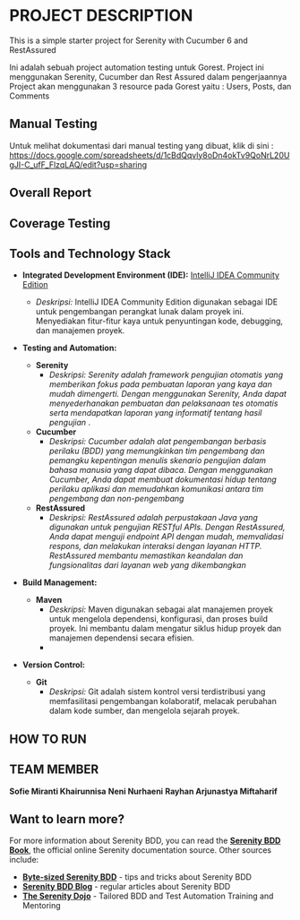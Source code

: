 # PROJECT DESCRIPTION

This is a simple starter project for Serenity with Cucumber 6 and RestAssured

Ini adalah sebuah project automation testing untuk Gorest. Project ini menggunakan Serenity, Cucumber dan Rest Assured dalam pengerjaannya
Project akan menggunakan 3 resource pada Gorest yaitu : Users, Posts, dan Comments

## Manual Testing
Untuk melihat dokumentasi dari manual testing yang dibuat, klik di sini :
https://docs.google.com/spreadsheets/d/1cBdQqvly8oDn4okTv9QoNrL20UgJI-C_ufF_FlzqLAQ/edit?usp=sharing

## Overall Report
## Coverage Testing
## Tools and Technology Stack
- **Integrated Development Environment (IDE):** [IntelliJ IDEA Community Edition](https://www.jetbrains.com/idea/)
  - *Deskripsi:* IntelliJ IDEA Community Edition digunakan sebagai IDE untuk pengembangan perangkat lunak dalam proyek ini. Menyediakan fitur-fitur kaya untuk penyuntingan kode, debugging, dan manajemen proyek.

- **Testing and Automation:**
  - **Serenity**
    - *Deskripsi: Serenity adalah framework pengujian otomatis yang memberikan fokus pada pembuatan laporan yang kaya dan mudah dimengerti. Dengan menggunakan Serenity, Anda dapat 
menyederhanakan pembuatan dan pelaksanaan tes otomatis serta mendapatkan laporan yang informatif tentang hasil pengujian* .
  - **Cucumber**
    - *Deskripsi: Cucumber adalah alat pengembangan berbasis perilaku (BDD) yang memungkinkan tim pengembang dan pemangku kepentingan menulis skenario pengujian dalam bahasa manusia yang dapat dibaca. Dengan menggunakan Cucumber, Anda dapat membuat dokumentasi hidup tentang perilaku aplikasi dan memudahkan komunikasi antara tim pengembang dan non-pengembang*
  - **RestAssured**
    - *Deskripsi: RestAssured adalah perpustakaan Java yang digunakan untuk pengujian RESTful APIs. Dengan RestAssured, Anda dapat menguji endpoint API dengan mudah, memvalidasi respons, dan melakukan interaksi dengan layanan HTTP. RestAssured membantu memastikan keandalan dan fungsionalitas dari layanan web yang dikembangkan*

- **Build Management:**
  - **Maven**
    - *Deskripsi:* Maven digunakan sebagai alat manajemen proyek untuk mengelola dependensi, konfigurasi, dan proses build proyek. Ini membantu dalam mengatur siklus hidup proyek dan manajemen dependensi secara efisien.
    - 
- **Version Control:**
  - **Git**
    - *Deskripsi:* Git adalah sistem kontrol versi terdistribusi yang memfasilitasi pengembangan kolaboratif, melacak perubahan dalam kode sumber, dan mengelola sejarah proyek.

## HOW TO RUN
## TEAM MEMBER
**Sofie Miranti Khairunnisa**
**Neni Nurhaeni**
**Rayhan Arjunastya Miftaharif**

## Want to learn more?
For more information about Serenity BDD, you can read the [**Serenity BDD Book**](https://serenity-bdd.github.io/theserenitybook/latest/index.html), the official online Serenity documentation source. Other sources include:
* **[Byte-sized Serenity BDD](https://www.youtube.com/channel/UCav6-dPEUiLbnu-rgpy7_bw/featured)** - tips and tricks about Serenity BDD
* [**Serenity BDD Blog**](https://johnfergusonsmart.com/category/serenity-bdd/) - regular articles about Serenity BDD
* [**The Serenity Dojo**](https://www.serenity-dojo.com) - Tailored BDD and Test Automation Training and Mentoring
